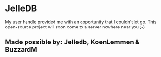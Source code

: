 # JelleDB

My user handle provided me with an opportunity that I couldn't let go. This open-source project will soon come to a server nowhere near you ;-)


## Made possible by: Jelledb, KoenLemmen & BuzzardM
